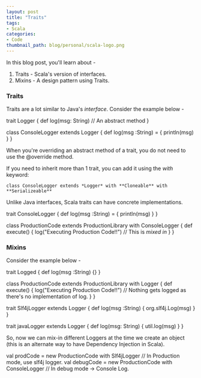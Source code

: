 ```yaml
---
layout: post
title: "Traits"
tags:
- Scala
categories:
- Code
thumbnail_path: blog/personal/scala-logo.png
---
```


In this blog post, you'll learn about - 

1. Traits - Scala's version of interfaces.
2. Mixins - A design pattern using Traits.

### Traits

Traits are a lot similar to Java's *interface*. Consider the example below - 

trait Logger {
	def log(msg: String) // An abstract method
}

class ConsoleLogger extends Logger {
	def log(msg :String) = {
		println(msg)
	}
}

When you're overriding an abstract method of a trait, you do not need to use the @override method.

If you need to inherit more than 1 trait, you can add it using the *with* keyword:

	class ConsoleLogger extends *Logger* with **Cloneable** with **Serializeable**

Unlike Java interfaces, Scala traits can have concrete implementations.

trait ConsoleLogger {
	def log(msg :String) = {
		println(msg)
	}
}

class ProductionCode extends ProductionLibrary with ConsoleLogger {
	def execute() {
		log("Executing Production Code!!") // This is *mixed in*
	}
}

### Mixins

Consider the example below - 

trait Logged {
	def log(msg :String) {}
}

class ProductionCode extends ProductionLibrary with Logger {
	def execute() {
		log("Executing Production Code!!") 	// Nothing gets logged as there's no implementation of log.
	}
}

trait Slf4jLogger extends Logger {
	def log(msg :String) {
		org.slf4j.Log(msg)
	}
}

trait javaLogger extends Logger {
	def log(msg: String) {
		util.log(msg)
	}
}

So, now we can mix-in different Loggers at the time we create an object (this is an alternate way to have Dependency Injection in Scala).

val prodCode 	= new ProductionCode with Slf4jLogger   // In Production mode, use slf4j logger.
val debugCode   = new ProductionCode with ConsoleLogger // In debug mode -> Console Log.